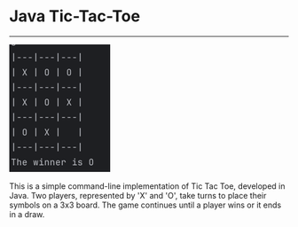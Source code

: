 # Java Tic-Tac-Toe <Badge type="tip" text="Java" />

---
![image site integration web](../images/Screenshot%20from%202024-01-26%2015-07-27.png)

This is a simple command-line implementation of Tic Tac Toe, developed in Java. Two players, represented by 'X' and 'O', take turns to place their symbols on a 3x3 board. The game continues until a player wins or it ends in a draw.





